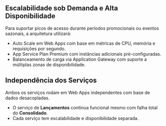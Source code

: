 ## Escalabilidade sob Demanda e Alta Disponibilidade

Para suportar picos de acesso durante períodos promocionais ou eventos sazonais, a arquitetura utilizará:
- Auto Scale em Web Apps com base em métricas de CPU, memória e requisições por segundo.
- App Service Plan Premium com instâncias adicionais pré-configuradas.
- Balanceamento de carga via Application Gateway com suporte a múltiplas zonas de disponibilidade.

## Independência dos Serviços

Ambos os serviços rodam em Web Apps independentes com base de dados desacopladas.

- O serviço de **Lançamentos** continua funcional mesmo com falha total do **Consolidado**.
- Cada serviço tem escalabilidade e disponibilidade separada.